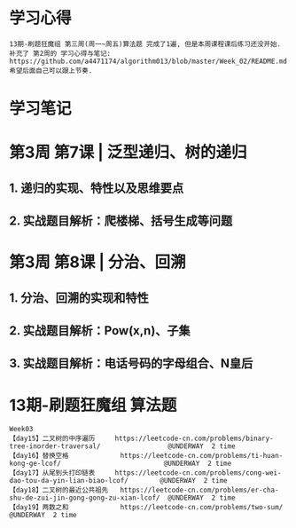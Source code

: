 # 学习心得

    13期-刷题狂魔组 第三周(周一~周五)算法题 完成了1遍, 但是本周课程课后练习还没开始.
    补充了 第2周的 学习心得与笔记: https://github.com/a4471174/algorithm013/blob/master/Week_02/README.md
    希望后面自己可以跟上节奏.



# 学习笔记

# 第3周 第7课 | 泛型递归、树的递归

##   1. 递归的实现、特性以及思维要点

##   2. 实战题目解析：爬楼梯、括号生成等问题


# 第3周 第8课 | 分治、回溯

##   1. 分治、回溯的实现和特性
                         
##   2. 实战题目解析：Pow(x,n)、子集
                         
##   3. 实战题目解析：电话号码的字母组合、N皇后

  
            
# 13期-刷题狂魔组 算法题
    Week03
    【day15】二叉树的中序遍历		https://leetcode-cn.com/problems/binary-tree-inorder-traversal/					@UNDERWAY  2 time
    【day16】替换空格				https://leetcode-cn.com/problems/ti-huan-kong-ge-lcof/							@UNDERWAY  2 time
    【day17】从尾到头打印链表		https://leetcode-cn.com/problems/cong-wei-dao-tou-da-yin-lian-biao-lcof/		@UNDERWAY  2 time
    【day18】二叉树的最近公共祖先	https://leetcode-cn.com/problems/er-cha-shu-de-zui-jin-gong-gong-zu-xian-lcof/	@UNDERWAY  2 time
    【day19】两数之和				https://leetcode-cn.com/problems/two-sum/										@UNDERWAY  2 time 